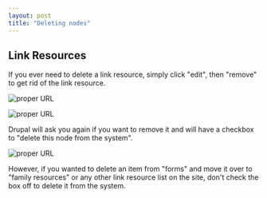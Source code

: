 ```yaml
---
layout: post
title: "Deleting nodes"
---
```


## Link Resources

If you ever need to delete a link resource, simply click "edit", then "remove" to get rid of the link resource.

![proper URL](/schoolsites-help/images/uploading/group-edit.png)

![proper URL](/schoolsites-help/images/uploading/remove.png)

Drupal will ask you again if you want to remove it and will have a checkbox to "delete this node from the system". 

![proper URL](/schoolsites-help/images/uploading/remove-system.png)

However, if you wanted to delete an item from "forms" and move it over to "family resources" or any other link resource list on the site, don't check the box off to delete it from the system. 